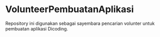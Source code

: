 # VolunteerPembuatanAplikasi
Repository ini digunakan sebagai sayembara pencarian volunter untuk pembuatan aplikasi Dicoding.
